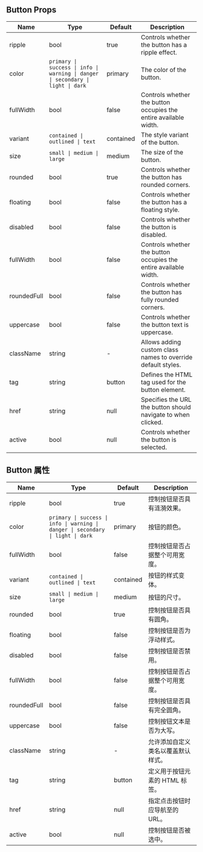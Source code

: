 ## Button Props

| Name        | Type                                                                            | Default   | Description                                                      |
| ----------- | ------------------------------------------------------------------------------- | --------- | ---------------------------------------------------------------- |
| ripple      | bool                                                                            | true      | Controls whether the button has a ripple effect.                 |
| color       | `primary \| success \| info \| warning \| danger \| secondary \| light \| dark` | primary   | The color of the button.                                         |
| fullWidth   | bool                                                                            | false     | Controls whether the button occupies the entire available width. |
| variant     | `contained \| outlined \| text`                                                 | contained | The style variant of the button.                                 |
| size        | `small \| medium \| large`                                                      | medium    | The size of the button.                                          |
| rounded     | bool                                                                            | true      | Controls whether the button has rounded corners.                 |
| floating    | bool                                                                            | false     | Controls whether the button has a floating style.                |
| disabled    | bool                                                                            | false     | Controls whether the button is disabled.                         |
| fullWidth   | bool                                                                            | false     | Controls whether the button occupies the entire available width. |
| roundedFull | bool                                                                            | false     | Controls whether the button has fully rounded corners.           |
| uppercase   | bool                                                                            | false     | Controls whether the button text is uppercase.                   |
| className   | string                                                                          | -         | Allows adding custom class names to override default styles.     |
| tag         | string                                                                          | button    | Defines the HTML tag used for the button element.                |
| href        | string                                                                          | null      | Specifies the URL the button should navigate to when clicked.    |
| active      | bool                                                                            | null      | Controls whether the button is selected.                         |

## Button 属性

| Name        | Type                                                                            | Default   | Description                        |
| ----------- | ------------------------------------------------------------------------------- | --------- | ---------------------------------- |
| ripple      | bool                                                                            | true      | 控制按钮是否具有涟漪效果。         |
| color       | `primary \| success \| info \| warning \| danger \| secondary \| light \| dark` | primary   | 按钮的颜色。                       |
| fullWidth   | bool                                                                            | false     | 控制按钮是否占据整个可用宽度。     |
| variant     | `contained \| outlined \| text`                                                 | contained | 按钮的样式变体。                   |
| size        | `small \| medium \| large`                                                      | medium    | 按钮的尺寸。                       |
| rounded     | bool                                                                            | true      | 控制按钮是否具有圆角。             |
| floating    | bool                                                                            | false     | 控制按钮是否为浮动样式。           |
| disabled    | bool                                                                            | false     | 控制按钮是否禁用。                 |
| fullWidth   | bool                                                                            | false     | 控制按钮是否占据整个可用宽度。     |
| roundedFull | bool                                                                            | false     | 控制按钮是否具有完全圆角。         |
| uppercase   | bool                                                                            | false     | 控制按钮文本是否为大写。           |
| className   | string                                                                          | -         | 允许添加自定义类名以覆盖默认样式。 |
| tag         | string                                                                          | button    | 定义用于按钮元素的 HTML 标签。     |
| href        | string                                                                          | null      | 指定点击按钮时应导航至的 URL。     |
| active      | bool                                                                            | null      | 控制按钮是否被选中。               |
